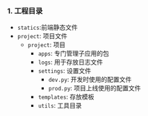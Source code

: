 ### 1. 工程目录
- `statics`:前端静态文件
- `project`: 项目文件
    - `project`: 项目
        - `apps`: 专门管理子应用的包
        -  `logs`: 用于存放日志文件
        - `settings`: 设置文件
            - `dev.py`: 开发时使用的配置文件
            - `prod.py`: 项目上线使用的配置文件
        - `templates`: 存放模板
        -  `utils`: 工具目录
 
 
